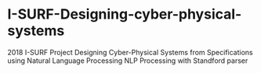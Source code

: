 # I-SURF-Designing-cyber-physical-systems
2018 I-SURF Project 
Designing Cyber-Physical Systems from Specifications using Natural Language Processing 
NLP Processing with Standford parser
